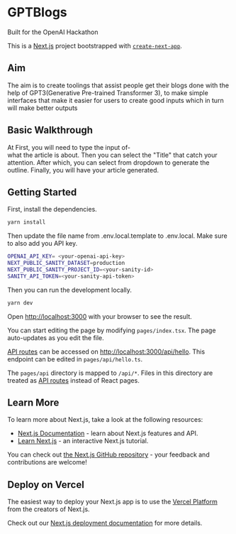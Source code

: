 # GPTBlogs
Built for the OpenAI Hackathon

This is a [Next.js](https://nextjs.org/) project bootstrapped with [`create-next-app`](https://github.com/vercel/next.js/tree/canary/packages/create-next-app).

## Aim
The aim is to create toolings that assist people get their blogs done with the help of GPT3(Generative Pre-trained Transformer 3),
to make simple interfaces that make it easier for users to create good inputs which in turn will make better outputs

## Basic Walkthrough
At First, you will need to type the input of-  
what the article is about.
Then you can select the "Title" that catch your attention.
After which, you can select from dropdown to generate the outline.
Finally, you will have your article generated.

## Getting Started

First, install the dependencies.
```bash
yarn install
```

Then update the file name from .env.local.template to .env.local. Make sure to also add you API key.
```bash
OPENAI_API_KEY= <your-openai-api-key>
NEXT_PUBLIC_SANITY_DATASET=production
NEXT_PUBLIC_SANITY_PROJECT_ID=<your-sanity-id>
SANITY_API_TOKEN=<your-sanity-api-token>
```

Then you can run the development locally.
```bash
yarn dev
```

Open [http://localhost:3000](http://localhost:3000) with your browser to see the result.

You can start editing the page by modifying `pages/index.tsx`. The page auto-updates as you edit the file.

[API routes](https://nextjs.org/docs/api-routes/introduction) can be accessed on [http://localhost:3000/api/hello](http://localhost:3000/api/hello). This endpoint can be edited in `pages/api/hello.ts`.

The `pages/api` directory is mapped to `/api/*`. Files in this directory are treated as [API routes](https://nextjs.org/docs/api-routes/introduction) instead of React pages.

## Learn More

To learn more about Next.js, take a look at the following resources:

- [Next.js Documentation](https://nextjs.org/docs) - learn about Next.js features and API.
- [Learn Next.js](https://nextjs.org/learn) - an interactive Next.js tutorial.

You can check out [the Next.js GitHub repository](https://github.com/vercel/next.js/) - your feedback and contributions are welcome!

## Deploy on Vercel

The easiest way to deploy your Next.js app is to use the [Vercel Platform](https://vercel.com/new?utm_medium=default-template&filter=next.js&utm_source=create-next-app&utm_campaign=create-next-app-readme) from the creators of Next.js.

Check out our [Next.js deployment documentation](https://nextjs.org/docs/deployment) for more details.
